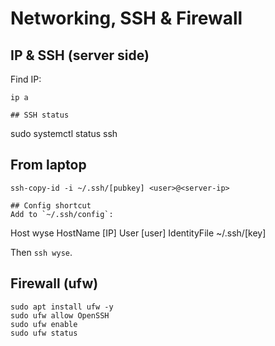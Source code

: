 # Networking, SSH & Firewall

## IP & SSH (server side)
Find IP:
```
ip a

## SSH status
```
sudo systemctl status ssh

## From laptop
```
ssh-copy-id -i ~/.ssh/[pubkey] <user>@<server-ip>

## Config shortcut
Add to `~/.ssh/config`:
```
Host wyse
    HostName [IP]
    User [user]
    IdentityFile ~/.ssh/[key]

Then `ssh wyse`.

## Firewall (ufw)
```
sudo apt install ufw -y
sudo ufw allow OpenSSH
sudo ufw enable
sudo ufw status
